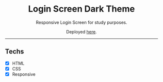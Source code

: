 <h1 align="center">
Login Screen Dark Theme
</h1>

<p align="center">Responsive Login Screen for study purposes.</p>
<p align="center">Deployed <a href="https://felipesobrinho.github.io/login-dark-theme/">here</a>.</p>

<hr>

## Techs

- [x] HTML
- [x] CSS
- [x] Responsive
